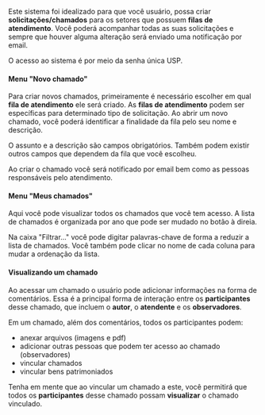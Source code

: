 Este sistema foi idealizado para que você usuário, possa criar **solicitações/chamados** para os setores que possuem **filas de atendimento**. Você poderá acompanhar todas as suas solicitações e sempre que houver alguma alteração será enviado uma notificação por email.

O acesso ao sistema é por meio da senha única USP.

#### Menu "Novo chamado"

Para criar novos chamados, primeiramente é necessário escolher em qual **fila de atendimento** ele será criado. As **filas de atendimento** podem ser específicas para determinado tipo de solicitação. Ao abrir um novo chamado, você poderá identificar a finalidade da fila pelo seu nome e descrição.

O assunto e a descrição são campos obrigatórios. Também podem existir outros campos que dependem da fila que você escolheu.

Ao criar o chamado você será notificado por email bem como as pessoas responsáveis pelo atendimento.

#### Menu "Meus chamados"

Aqui você pode visualizar todos os chamados que você tem acesso. A lista de chamados é organizada por ano que pode ser mudado no botão à direia. 

Na caixa "Filtrar..." você pode digitar palavras-chave de forma a reduzir a lista de chamados. Você também pode clicar no nome de cada coluna para mudar a ordenação da lista.

#### Visualizando um chamado

Ao acessar um chamado o usuário pode adicionar informações na forma de comentários. Essa é a principal forma de interação entre os **participantes** desse chamado, que incluem o **autor**, o **atendente** e os **observadores**.

Em um chamado, além dos comentários, todos os participantes podem:

- anexar arquivos (imagens e pdf)
- adicionar outras pessoas que podem ter acesso ao chamado (observadores)
- vincular chamados
- vincular bens patrimoniados

Tenha em mente que ao vincular um chamado a este, você permitirá que todos os **participantes** desse chamado possam **visualizar** o chamado vinculado.
